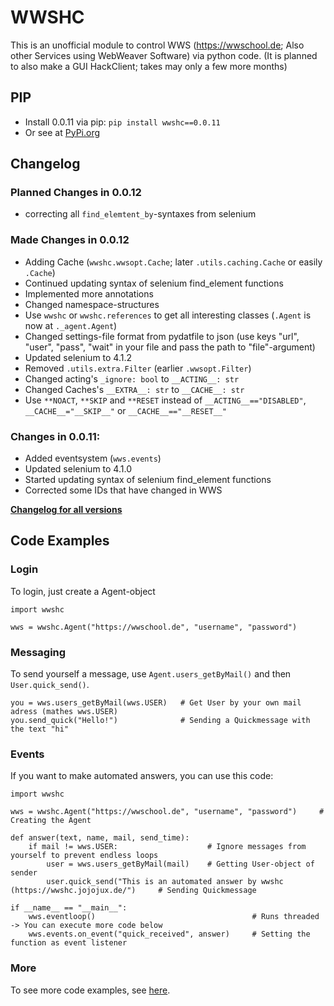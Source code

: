 # WWSHC
This is an unofficial module to control WWS (https://wwschool.de; Also other Services using WebWeaver Software) via python code.
(It is planned to also make a GUI HackClient; takes may only a few more months)

## PIP
* Install 0.0.11 via pip: `pip install wwshc==0.0.11`
* Or see at [PyPi.org](https://pypi.org/project/wwshc/0.0.11/)

## Changelog
### Planned Changes in 0.0.12
* correcting all `find_elemtent_by`-syntaxes from selenium

### Made Changes in 0.0.12
* Adding Cache (`wwshc.wwsopt.Cache`; later `.utils.caching.Cache` or easily `.Cache`)
* Continued updating syntax of selenium find_element functions
* Implemented more annotations
* Changed namespace-structures
* Use `wwshc` or `wwshc.references` to get all interesting classes (`.Agent` is now at `._agent.Agent`)
* Changed settings-file format from pydatfile to json (use keys "url", "user", "pass", "wait" in your file and pass the path to "file"-argument)
* Updated selenium to 4.1.2
* Removed `.utils.extra.Filter` (earlier `.wwsopt.Filter`)
* Changed acting's `_ignore: bool` to `__ACTING__: str`
* Changed Caches's `__EXTRA__: str` to `__CACHE__: str`
* Use `**NOACT`, `**SKIP` and `**RESET` instead of `__ACTING__=="DISABLED"`, `__CACHE__="__SKIP__"` or `__CACHE__=="__RESET__"`

### Changes in 0.0.11:
* Added eventsystem (`wws.events`)
* Updated selenium to 4.1.0
* Started updating syntax of selenium find_element functions
* Corrected some IDs that have changed in WWS

**[Changelog for all versions](github.com/J0J0HA/wwshc/blob/master/CHANGELOG.md)**

## Code Examples
### Login
To login, just create a Agent-object
```
import wwshc

wws = wwshc.Agent("https://wwschool.de", "username", "password")
```
### Messaging
To send yourself a message, use `Agent.users_getByMail()` and then `User.quick_send()`.
```
you = wws.users_getByMail(wws.USER)   # Get User by your own mail adress (mathes wws.USER)
you.send_quick("Hello!")              # Sending a Quickmessage with the text "hi"
```
### Events
If you want to make automated answers, you can use this code:
```
import wwshc

wws = wwshc.Agent("https://wwschool.de", "username", "password")     # Creating the Agent

def answer(text, name, mail, send_time):
    if mail != wws.USER:                    # Ignore messages from yourself to prevent endless loops
        user = wws.users_getByMail(mail)    # Getting User-object of sender
        user.quick_send("This is an automated answer by wwshc (https://wwshc.jojojux.de/")     # Sending Quickmessage

if __name__ == "__main__":
    wws.eventloop()                                   # Runs threaded -> You can execute more code below
    wws.events.on_event("quick_received", answer)     # Setting the function as event listener
```
### More
To see more code examples, see [here](https://github.com/J0J0HA/wwshc/tree/master/examples).

